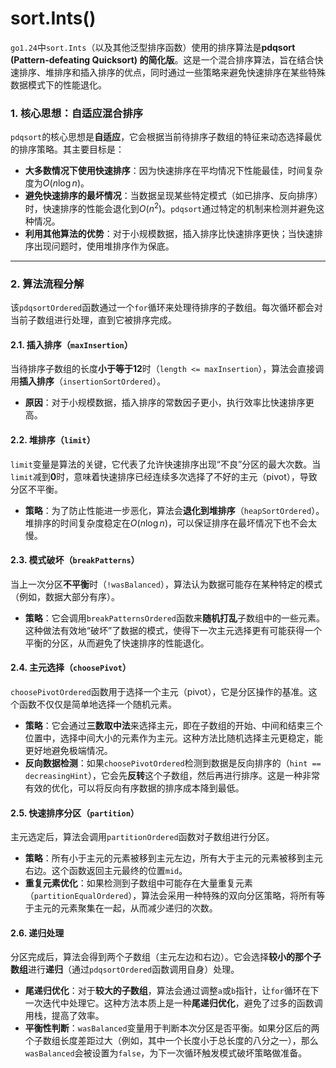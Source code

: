 # sort.Ints()
`go1.24`中`sort.Ints`（以及其他泛型排序函数）使用的排序算法是**pdqsort (Pattern-defeating Quicksort) 的简化版**。这是一个混合排序算法，旨在结合快速排序、堆排序和插入排序的优点，同时通过一些策略来避免快速排序在某些特殊数据模式下的性能退化。
### 1. 核心思想：自适应混合排序
`pdqsort`的核心思想是**自适应**，它会根据当前待排序子数组的特征来动态选择最优的排序策略。其主要目标是：
* **大多数情况下使用快速排序**：因为快速排序在平均情况下性能最佳，时间复杂度为$O(n \log n)$。
* **避免快速排序的最坏情况**：当数据呈现某些特定模式（如已排序、反向排序）时，快速排序的性能会退化到$O(n^2)$。`pdqsort`通过特定的机制来检测并避免这种情况。
* **利用其他算法的优势**：对于小规模数据，插入排序比快速排序更快；当快速排序出现问题时，使用堆排序作为保底。
---
### 2. 算法流程分解
该`pdqsortOrdered`函数通过一个`for`循环来处理待排序的子数组。每次循环都会对当前子数组进行处理，直到它被排序完成。
#### 2.1. 插入排序（`maxInsertion`）
当待排序子数组的长度**小于等于12**时（`length <= maxInsertion`），算法会直接调用**插入排序**（`insertionSortOrdered`）。
* **原因**：对于小规模数据，插入排序的常数因子更小，执行效率比快速排序更高。
#### 2.2. 堆排序（`limit`）
`limit`变量是算法的关键，它代表了允许快速排序出现“不良”分区的最大次数。当`limit`减到**0**时，意味着快速排序已经连续多次选择了不好的主元（pivot），导致分区不平衡。
* **策略**：为了防止性能进一步恶化，算法会**退化到堆排序**（`heapSortOrdered`）。堆排序的时间复杂度稳定在$O(n \log n)$，可以保证排序在最坏情况下也不会太慢。
#### 2.3. 模式破坏（`breakPatterns`）
当上一次分区**不平衡**时（`!wasBalanced`），算法认为数据可能存在某种特定的模式（例如，数据大部分有序）。
* **策略**：它会调用`breakPatternsOrdered`函数来**随机打乱**子数组中的一些元素。这种做法有效地“破坏”了数据的模式，使得下一次主元选择更有可能获得一个平衡的分区，从而避免了快速排序的性能退化。
#### 2.4. 主元选择（`choosePivot`）
`choosePivotOrdered`函数用于选择一个主元（pivot），它是分区操作的基准。这个函数不仅仅是简单地选择一个随机元素。
* **策略**：它会通过**三数取中法**来选择主元，即在子数组的开始、中间和结束三个位置中，选择中间大小的元素作为主元。这种方法比随机选择主元更稳定，能更好地避免极端情况。
* **反向数据检测**：如果`choosePivotOrdered`检测到数据是反向排序的（`hint == decreasingHint`），它会先**反转**这个子数组，然后再进行排序。这是一种非常有效的优化，可以将反向有序数据的排序成本降到最低。
#### 2.5. 快速排序分区（`partition`）
主元选定后，算法会调用`partitionOrdered`函数对子数组进行分区。
* **策略**：所有小于主元的元素被移到主元左边，所有大于主元的元素被移到主元右边。这个函数返回主元最终的位置`mid`。
* **重复元素优化**：如果检测到子数组中可能存在大量重复元素（`partitionEqualOrdered`），算法会采用一种特殊的双向分区策略，将所有等于主元的元素聚集在一起，从而减少递归的次数。
#### 2.6. 递归处理
分区完成后，算法会得到两个子数组（主元左边和右边）。它会选择**较小的那个子数组**进行**递归**（通过`pdqsortOrdered`函数调用自身）处理。
* **尾递归优化**：对于**较大的子数组**，算法会通过调整`a`或`b`指针，让`for`循环在下一次迭代中处理它。这种方法本质上是一种**尾递归优化**，避免了过多的函数调用栈，提高了效率。
* **平衡性判断**：`wasBalanced`变量用于判断本次分区是否平衡。如果分区后的两个子数组长度差距过大（例如，其中一个长度小于总长度的八分之一），那么`wasBalanced`会被设置为`false`，为下一次循环触发模式破坏策略做准备。